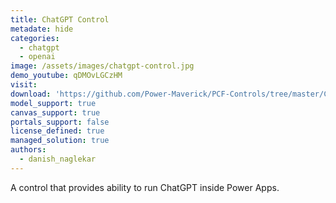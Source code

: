 ```yaml
---
title: ChatGPT Control
metadate: hide
categories:
  - chatgpt
  - openai
image: /assets/images/chatgpt-control.jpg
demo_youtube: qDMOvLGCzHM
visit: 
download: 'https://github.com/Power-Maverick/PCF-Controls/tree/master/ChatGPTControl'
model_support: true
canvas_support: true
portals_support: false
license_defined: true
managed_solution: true
authors:
  - danish_naglekar
---
```

A control that provides ability to run ChatGPT inside Power Apps.
